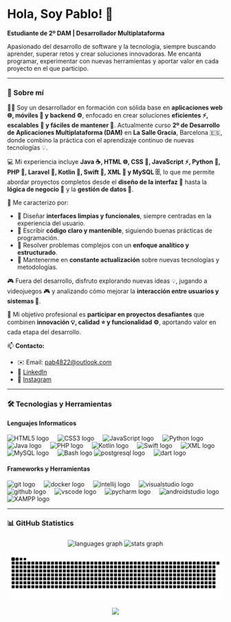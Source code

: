 # Hola, Soy Pablo! 👋  
**Estudiante de 2º DAM | Desarrollador Multiplataforma**  

Apasionado del desarrollo de software y la tecnología, siempre buscando aprender, superar retos y crear soluciones innovadoras. Me encanta programar, experimentar con nuevas herramientas y aportar valor en cada proyecto en el que participo.  

---

<h3 align="left">🔎 Sobre mí</h3>

👨‍💻 Soy un desarrollador en formación con sólida base en **aplicaciones web 🌐, móviles 📱 y backend ⚙️**, enfocado en crear soluciones **eficientes ⚡, escalables 🚀 y fáciles de mantener 🔧**. Actualmente curso **2º de Desarrollo de Aplicaciones Multiplataforma (DAM)** en **La Salle Gracia**, Barcelona 🇪🇸, donde combino la práctica con el aprendizaje continuo de nuevas tecnologías 💡.  

💻 Mi experiencia incluye **Java ☕, HTML 🌐, CSS 🎨, JavaScript ⚡, Python 🐍, PHP 🐘, Laravel 🔴, Kotlin 📱, Swift 🍏, XML 📄 y MySQL 🗄️**, lo que me permite abordar proyectos completos desde el **diseño de la interfaz 🎨** hasta la **lógica de negocio 🔎** y la **gestión de datos 💾**.  

📌 Me caracterizo por:  
- 🎯 Diseñar **interfaces limpias y funcionales**, siempre centradas en la experiencia del usuario.  
- 📝 Escribir **código claro y mantenible**, siguiendo buenas prácticas de programación.  
- 🧩 Resolver problemas complejos con un **enfoque analítico y estructurado**.  
- 🌱 Mantenerme en **constante actualización** sobre nuevas tecnologías y metodologías.  

🎮 Fuera del desarrollo, disfruto explorando nuevas ideas 💡, jugando a videojuegos 🎮 y analizando cómo mejorar la **interacción entre usuarios y sistemas 🔗**.  

🚀 Mi objetivo profesional es **participar en proyectos desafiantes** que combinen **innovación 💡, calidad ⭐ y funcionalidad ⚙️**, aportando valor en cada etapa del desarrollo.  


📫 **Contacto:**  
- ✉️ Email: pab4822@outlook.com  
- 💼 [LinkedIn](https://www.linkedin.com/in/pablo-arenas-mancebo-6a719b354/) 
- 📸 [Instagram](https://www.instagram.com/)  


---


<h3 align="left">🛠 Tecnologias y Herramientas</h3>


<h4 align="left"> Lenguajes Informaticos</h4>

<div align="left">
  <img src="https://cdn.jsdelivr.net/gh/devicons/devicon/icons/html5/html5-original.svg" height="40" alt="HTML5 logo" />
  <img width="12" />
  <img src="https://cdn.jsdelivr.net/gh/devicons/devicon/icons/css3/css3-original.svg" height="40" alt="CSS3 logo" />
  <img width="12" />
  <img src="https://cdn.jsdelivr.net/gh/devicons/devicon/icons/javascript/javascript-original.svg" height="40" alt="JavaScript logo" />
  <img width="12" />
  <img src="https://cdn.jsdelivr.net/gh/devicons/devicon/icons/python/python-original.svg" height="40" alt="Python logo" />
  <img width="12" />
  <img src="https://cdn.jsdelivr.net/gh/devicons/devicon/icons/java/java-original.svg" height="40" alt="Java logo" />
  <img width="12" />
  <img src="https://cdn.jsdelivr.net/gh/devicons/devicon/icons/php/php-original.svg" height="40" alt="PHP logo" />
  <img width="12" />
  <img src="https://cdn.jsdelivr.net/gh/devicons/devicon/icons/kotlin/kotlin-original.svg" height="40" alt="Kotlin logo" />
  <img width="12" />
  <img src="https://cdn.jsdelivr.net/gh/devicons/devicon/icons/swift/swift-original.svg" height="40" alt="Swift logo" />
  <img width="12" />
  <img src="https://cdn.jsdelivr.net/gh/devicons/devicon/icons/xml/xml-original.svg" height="40" alt="XML logo" />
  <img width="12" />
  <img src="https://cdn.jsdelivr.net/gh/devicons/devicon/icons/mysql/mysql-original.svg" height="40" alt="MySQL logo" />
  <img width="12" />
  <img src="https://cdn.jsdelivr.net/gh/devicons/devicon/icons/bash/bash-original.svg" height="40" alt="Bash logo" />
  <img src="https://cdn.jsdelivr.net/gh/devicons/devicon/icons/postgresql/postgresql-original.svg" height="40" alt="postgresql logo"  />
  <img width="12" />
  <img src="https://cdn.jsdelivr.net/gh/devicons/devicon/icons/dart/dart-original.svg" height="40" alt="dart logo"  />
  <img width="12" />
</div>

<h4 align="left"> Frameworks y Herramientas</h4>

<div align="left">
  <img src="https://cdn.jsdelivr.net/gh/devicons/devicon/icons/git/git-original.svg" height="40" alt="git logo"  />
  <img width="12" />
  <img src="https://cdn.jsdelivr.net/gh/devicons/devicon/icons/docker/docker-original.svg" height="40" alt="docker logo"  />
  <img width="12" />
  <img src="https://cdn.jsdelivr.net/gh/devicons/devicon/icons/intellij/intellij-original.svg" height="40" alt="intellij logo"  />
  <img width="12" />
  <img src="https://cdn.jsdelivr.net/gh/devicons/devicon/icons/visualstudio/visualstudio-plain.svg" height="40" alt="visualstudio logo"  />
  <img width="12" />
  <img src="https://cdn.jsdelivr.net/gh/devicons/devicon/icons/github/github-original.svg" height="40" alt="github logo"  />
  <img width="12" />
  <img src="https://cdn.jsdelivr.net/gh/devicons/devicon/icons/vscode/vscode-original.svg" height="40" alt="vscode logo"  />
  <img width="12" />
  <img src="https://cdn.jsdelivr.net/gh/devicons/devicon/icons/pycharm/pycharm-original.svg" height="40" alt="pycharm logo"  />
  <img width="12" />
  <img src="https://cdn.jsdelivr.net/gh/devicons/devicon/icons/androidstudio/androidstudio-original.svg" height="40" alt="androidstudio logo"  />
  <img src="https://upload.wikimedia.org/wikipedia/commons/8/88/Xampp_logo.svg" height="40" alt="XAMPP logo" />
   <img width="12" />
</div>


---


<h3 align="left">📊 GitHub Statistics</h3>

###

<div align="center">
  <img src="https://github-readme-stats.vercel.app/api/top-langs?username=Areman-05&locale=en&hide_title=false&layout=compact&card_width=320&langs_count=5&theme=transparent&hide_border=true&order=2" height="150" alt="languages graph"  />
  <img src="https://github-readme-stats.vercel.app/api?username=Areman-05&hide_title=true&hide_rank=false&show_icons=true&include_all_commits=true&count_private=true&disable_animations=false&theme=transparent&locale=en&hide_border=true&order=1" height="150" alt="stats graph"  />
</div>


![Snake animation Contribution Graph](https://raw.githubusercontent.com/Anmol-Baranwal/Anmol-Baranwal/output/github-contribution-grid-snake-dark.svg)
 
<p align="center">
  <img src="https://capsule-render.vercel.app/api?type=waving&color=gradient&height=60&section=footer&width=200"/>
</p>

